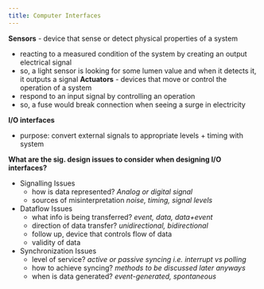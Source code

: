 ```yaml
---
title: Computer Interfaces
---
```

**Sensors** - device that sense or detect physical properties of a system
- reacting to a measured condition of the system by creating an output electrical signal
- so, a light sensor is looking for some lumen value and when it detects it, it outputs a signal
**Actuators** - devices that move or control the operation of a system
- respond to an input signal by controlling an operation
- so, a fuse would break connection when seeing a surge in electricity

**I/O interfaces**
- purpose: convert external signals to appropriate levels + timing with system

**What are the sig. design issues to consider when designing I/O interfaces?**
- Signalling Issues
	- how is data represented? *Analog or digital signal*
	- sources of misinterpretation *noise, timing, signal levels*
- Dataflow Issues
	- what info is being transferred? *event, data, data+event*
	- direction of data transfer? *unidirectional, bidirectional*
	- follow up, device that controls flow of data
	- validity of data
- Synchronization Issues
	- level of service? *active or passive syncing i.e. interrupt vs polling*
	- how to achieve syncing? *methods to be discussed later anyways*
	- when is data generated? *event-generated, spontaneous*
